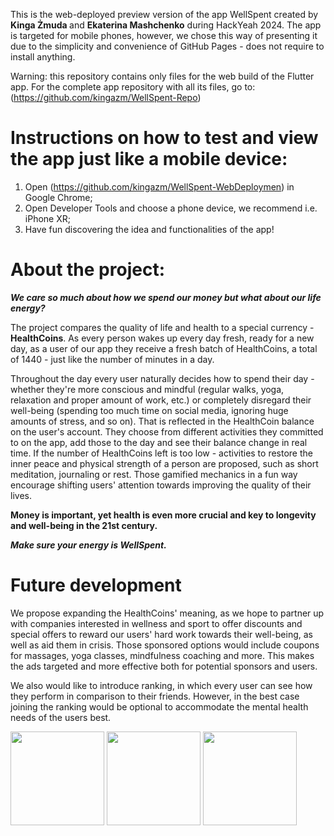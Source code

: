 This is the web-deployed preview version of the app WellSpent created by <b> Kinga Żmuda </b> and <b>Ekaterina Mashchenko</b> during HackYeah 2024.
The app is targeted for mobile phones, however, we chose this way of presenting it due to the simplicity and convenience of GitHub Pages - does not require to install anything.

Warning: this repository contains only files for the web build of the Flutter app. For the complete app repository with all its files, go to: (https://github.com/kingazm/WellSpent-Repo)

# Instructions on how to test and view the app just like a mobile device:
1. Open (https://github.com/kingazm/WellSpent-WebDeploymen) in Google Chrome;
2. Open Developer Tools and choose a phone device, we recommend i.e. iPhone XR;
3. Have fun discovering the idea and functionalities of the app!


# About the project:
<b><I>We care so much about how we spend our money but what about our life energy?</i></b>

The project compares the quality of life and health to a special currency - <b>HealthCoins</b>.
As every person wakes up every day fresh, ready for a new day, as a user of our app they receive a fresh batch of HealthCoins, a total of 1440 - just like the number of minutes in a day.

Throughout the day every user naturally decides how to spend their day - whether they're more conscious and mindful (regular walks, yoga, relaxation and proper amount of work, etc.) or completely disregard their well-being (spending too much time on social media, ignoring huge amounts of stress, and so on). That is reflected in the HealthCoin balance on the user's account. They choose from different activities they committed to on the app, add those to the day and see their balance change in real time.
If the number of HealthCoins left is too low - activities to restore the inner peace and physical strength of a person are proposed, such as short meditation, journaling or rest.
Those gamified mechanics in a fun way encourage shifting users' attention towards improving the quality of their lives.

<b>Money is important, yet health is even more crucial and key to longevity and well-being in the 21st century.</b>

<i><b>Make sure your energy is WellSpent. </i></b>

# Future development
We propose expanding the HealthCoins' meaning, as we hope to partner up with companies interested in wellness and sport to offer discounts and special offers to reward our users' hard work towards their well-being, as well as aid them in crisis. Those sponsored options would include coupons for massages, yoga classes, mindfulness coaching and more. This makes the ads targeted and more effective both for potential sponsors and users. 

We also would like to introduce ranking, in which every user can see how they perform in comparison to their friends. However, in the best case joining the ranking would be optional to accommodate the mental health needs of the users best.

<img src="https://media.discordapp.net/attachments/1289475425340231743/1289860924642955304/IMG_9380.png?ex=66fa5c18&is=66f90a98&hm=424312bc4ba9e4237e587ae7504327a3b18eec3cf67c7a526c5bfc275138324d&=&format=webp&quality=lossless&width=262&height=567" width="150" />

<img src="https://media.discordapp.net/attachments/1289475425340231743/1289861701101162619/IMG_9381.png?ex=66fa5cd2&is=66f90b52&hm=ad7028bab71f2205d6bf14e04a1edc0bd8bf6cc536cdd9497140b46797181b07&=&format=webp&quality=lossless&width=262&height=567" width="150" />

<img src="https://media.discordapp.net/attachments/1289475425340231743/1289861701751013387/IMG_9382.png?ex=66fa5cd2&is=66f90b52&hm=665f19e7277c289cc0ce499f86172e65c55e387412aad36109a1bb44c535c7cc&=&format=webp&quality=lossless&width=262&height=567" width="150" />


